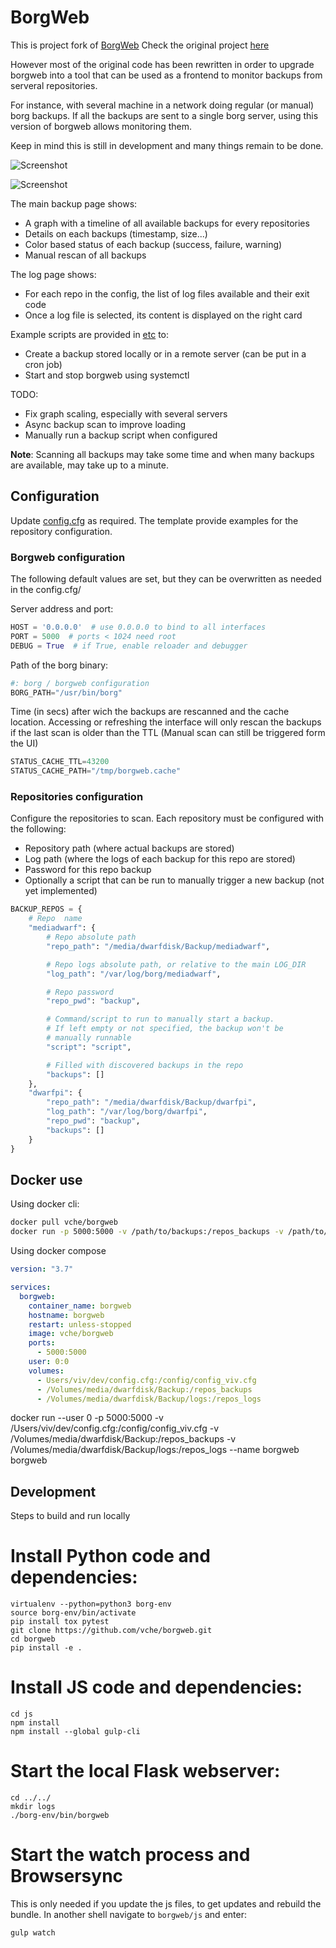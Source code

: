 # BorgWeb

This is project fork of [BorgWeb](https://borgweb.readthedocs.io)
Check the original project [here](https://github.com/borgbackup/borgweb)

However most of the original code has been rewritten in order to upgrade borgweb into a tool that can be used as a frontend to monitor backups from serveral repositories.

For instance, with several machine in a network doing regular (or manual) borg backups.
If all the backups are sent to a single borg server, using this version of borgweb allows monitoring them.

Keep in mind this is still in development and many things remain to be done.

![Screenshot](https://github.com/vche/borgweb/blob/master/etc/borgweb-vche.png)

![Screenshot](https://github.com/vche/borgweb/blob/master/etc/borgweb-logs-vche.png)

The main backup page shows:
* A graph with a timeline of all available backups for every repositories
* Details on each backups (timestamp, size...)
* Color based status of each backup (success, failure, warning)
* Manual rescan of all backups

The log page shows:
* For each repo in the config, the list of log files available and their exit code
* Once a log file is selected, its content is displayed on the right card

Example scripts are provided in [etc](https://github.com/vche/borgweb/tree/master/etc) to:
* Create a backup stored locally or in a remote server (can be put in a cron job)
* Start and stop borgweb using systemctl


TODO:
* Fix graph scaling, especially with several servers
* Async backup scan to improve loading
* Manually run a backup script when configured

**Note**: Scanning all backups may take some time and when many backups are available, may take up to a minute.

## Configuration

Update [config.cfg](https://github.com/vche/borgweb/blob/master/borgweb/config.cfg) as required.
The template provide examples for the repository configuration.

### Borgweb configuration
The following default values are set, but they can be overwritten as needed in the config.cfg/

Server address and port:
```python
HOST = '0.0.0.0'  # use 0.0.0.0 to bind to all interfaces
PORT = 5000  # ports < 1024 need root
DEBUG = True  # if True, enable reloader and debugger
```

Path of the borg binary:
```python
#: borg / borgweb configuration
BORG_PATH="/usr/bin/borg"
```

Time (in secs) after wich the backups are rescanned and the cache location.
Accessing or refreshing the interface will only rescan the backups if the last scan is older than the TTL (Manual scan can still be triggered form the UI)
```python
STATUS_CACHE_TTL=43200
STATUS_CACHE_PATH="/tmp/borgweb.cache"
```

### Repositories configuration
Configure the repositories to scan.
Each repository must be configured with the following:
* Repository path (where actual backups are stored)
* Log path (where the logs of each backup for this repo are stored)
* Password for this repo backup
* Optionally a script that can be run to manually trigger a new backup (not yet implemented)

```python
BACKUP_REPOS = {
    # Repo  name
    "mediadwarf": {
        # Repo absolute path
        "repo_path": "/media/dwarfdisk/Backup/mediadwarf",

        # Repo logs absolute path, or relative to the main LOG_DIR
        "log_path": "/var/log/borg/mediadwarf",

        # Repo password
        "repo_pwd": "backup",

        # Command/script to run to manually start a backup.
        # If left empty or not specified, the backup won't be
        # manually runnable
        "script": "script",

        # Filled with discovered backups in the repo
        "backups": []
    },
    "dwarfpi": {
        "repo_path": "/media/dwarfdisk/Backup/dwarfpi",
        "log_path": "/var/log/borg/dwarfpi",
        "repo_pwd": "backup",
        "backups": []
    }
}
```

## Docker use

Using docker cli:
```bash
docker pull vche/borgweb
docker run -p 5000:5000 -v /path/to/backups:/repos_backups -v /path/to/logs:/repos_logs -d -n borgweb vche/borgweb
```

Using docker compose
```yaml
version: "3.7"

services:
  borgweb:
    container_name: borgweb
    hostname: borgweb
    restart: unless-stopped
    image: vche/borgweb
    ports:
      - 5000:5000
    user: 0:0
    volumes:
      - Users/viv/dev/config.cfg:/config/config_viv.cfg
      - /Volumes/media/dwarfdisk/Backup:/repos_backups
      - /Volumes/media/dwarfdisk/Backup/logs:/repos_logs
```

docker run --user 0 -p 5000:5000 -v /Users/viv/dev/config.cfg:/config/config_viv.cfg -v /Volumes/media/dwarfdisk/Backup:/repos_backups -v /Volumes/media/dwarfdisk/Backup/logs:/repos_logs --name borgweb borgweb

## Development

Steps to build and run locally

# Install Python code and dependencies:
```
virtualenv --python=python3 borg-env
source borg-env/bin/activate
pip install tox pytest
git clone https://github.com/vche/borgweb.git
cd borgweb
pip install -e .
```

# Install JS code and dependencies:
```
cd js
npm install
npm install --global gulp-cli
```

# Start the local Flask webserver:
```
cd ../../
mkdir logs
./borg-env/bin/borgweb
```

# Start the watch process and Browsersync
This is only needed if you update the js files, to get updates and rebuild the bundle.
In another shell navigate to `borgweb/js` and enter:
```
gulp watch
```
